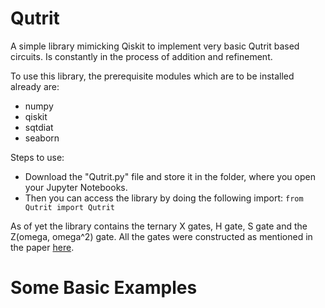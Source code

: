 # Qutrit
A simple library mimicking Qiskit to implement very basic Qutrit based circuits. Is constantly in the process of addition and refinement.

To use this library, the prerequisite modules which are to be installed already are:
- numpy
- qiskit
- sqtdiat
- seaborn

Steps to use:
- Download the "Qutrit.py" file and store it in the folder, where you open your Jupyter Notebooks.
- Then you can access the library by doing the following import:
  ```from Qutrit import Qutrit```

As of yet the library contains the ternary X gates, H gate, S gate and the Z(omega, omega^2) gate.
All the gates were constructed as mentioned in the paper [here](https://arxiv.org/pdf/2204.00552.pdf).

# Some Basic Examples
